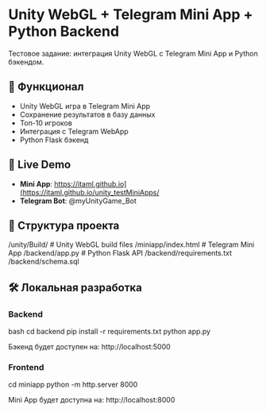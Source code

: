 # Unity WebGL + Telegram Mini App + Python Backend

Тестовое задание: интеграция Unity WebGL с Telegram Mini App и Python бэкендом.

## 🎯 Функционал
- Unity WebGL игра в Telegram Mini App
- Сохранение результатов в базу данных
- Топ-10 игроков
- Интеграция с Telegram WebApp
- Python Flask бэкенд

## 🚀 Live Demo
- **Mini App**: https://itaml.github.io](https://itaml.github.io/unity_testMiniApps/
- **Telegram Bot**: @myUnityGame_Bot

## 📁 Структура проекта
/unity/Build/ # Unity WebGL build files
/miniapp/index.html # Telegram Mini App
/backend/app.py # Python Flask API
/backend/requirements.txt
/backend/schema.sql

## 🛠 Локальная разработка

### Backend
bash
cd backend
pip install -r requirements.txt
python app.py

Бэкенд будет доступен на: http://localhost:5000

### Frontend
cd miniapp
python -m http.server 8000

Mini App будет доступна на: http://localhost:8000
